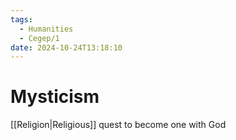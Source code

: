 ```yaml
---
tags:
  - Humanities
  - Cegep/1
date: 2024-10-24T13:18:10
---
```


# Mysticism

[[Religion|Religious]] quest to become one with God
